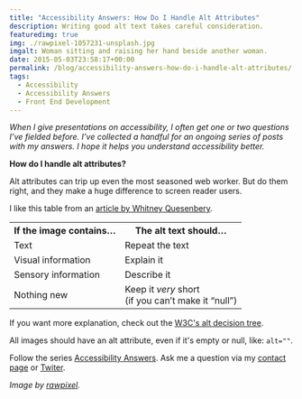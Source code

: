 ```yaml
---
title: "Accessibility Answers: How Do I Handle Alt Attributes"
description: Writing good alt text takes careful consideration.
featuredimg: true
img: ./rawpixel-1057231-unsplash.jpg
imgalt: Woman sitting and raising her hand beside another woman.
date: 2015-05-03T23:58:17+00:00
permalink: /blog/accessibility-answers-how-do-i-handle-alt-attributes/
tags:
  - Accessibility
  - Accessibility Answers
  - Front End Development
---
```


_When I give presentations on accessibility, I often get one or two questions I’ve fielded before. I’ve collected a handful for an ongoing series of posts with my answers. I hope it helps you understand accessibility better._

**How do I handle alt attributes?**

Alt attributes can trip up even the most seasoned web worker. But do them right, and they make a huge difference to screen reader users.

I like this table from an [article by Whitney Quesenbery](http://uxpamagazine.org/make-your-presentations-accessible/).

<table>
<tr>
<th scope="col">
<strong>If the image contains…</strong>
</th>

<th scope="col">
<strong>The alt text should…</strong>
</th>
</tr>

<tr>
<td>
Text
</td>

<td>
Repeat the text
</td>
</tr>

<tr>
<td>
Visual information
</td>

<td>
Explain it
</td>
</tr>

<tr>
<td>
Sensory information
</td>

<td>
Describe it
</td>
</tr>

<tr>
<td>
Nothing new
</td>

<td>
Keep it <em>very</em> short<br /> (if you can’t make it “null”)
</td>
</tr>
</table>

If you want more explanation, check out the [W3C's alt decision tree](http://www.w3.org/WAI/tutorials/images/decision-tree/).

All images should have an alt attribute, even if it's empty or null, like: `alt=""`.

Follow the series [Accessibility Answers](/tag/accessibility-answers/). Ask me a question via my [contact page](/contact/) or [Twiter](https://twitter.com/DavidAKennedy).

_Image by [rawpixel](https://unsplash.com/photos/Gx_o9dbqf34t)._
